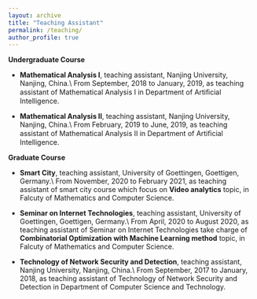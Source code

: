 ```yaml
---
layout: archive
title: "Teaching Assistant"
permalink: /teaching/
author_profile: true
---
```


**Undergraduate Course**

* **Mathematical Analysis I**, teaching assistant, Nanjing University, Nanjing, China.\\
From September, 2018 to January, 2019, as teaching assistant of Mathematical Analysis I in Department of Artiﬁcial Intelligence.

* **Mathematical Analysis II**, teaching assistant, Nanjing University, Nanjing, China.\\
From February, 2019 to June, 2019, as teaching assistant of Mathematical Analysis II in Department of Artiﬁcial Intelligence.

**Graduate Course**

* **Smart City**, teaching assistant, University of Goettingen, Goettigen, Germany.\\
From November, 2020 to February 2021, as teaching assistant of smart city course which focus on **Video analytics** topic, in Falcuty of Mathematics and Computer Science.

* **Seminar on Internet Technologies**, teaching assistant, University of Goettingen, Goettigen, Germany.\\
From April, 2020 to August 2020, as teaching assistant of Seminar on Internet Technologies take charge of **Combinatorial Optimization with Machine Learning method** topic, in Falcuty of Mathematics and Computer Science.

* **Technology of Network Security and Detection**, teaching assistant, Nanjing University, Nanjing, China.\\
From September, 2017 to January, 2018, as teaching assistant of Technology of Network Security and Detection in Department of Computer Science and Technology.


